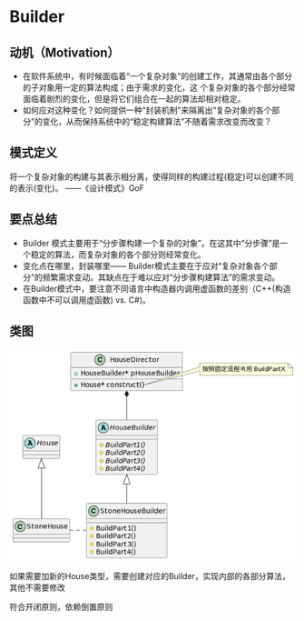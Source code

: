 # Builder

## 动机（Motivation）
+ 在软件系统中，有时候面临着“一个复杂对象”的创建工作，其通常由各个部分的子对象用一定的算法构成；由于需求的变化，这
个复杂对象的各个部分经常面临着剧烈的变化，但是将它们组合在一起的算法却相对稳定。
+ 如何应对这种变化？如何提供一种“封装机制”来隔离出“复杂对象的各个部分”的变化，从而保持系统中的“稳定构建算法”不随着需求改变而改变？


## 模式定义
将一个复杂对象的构建与其表示相分离，使得同样的构建过程(稳定)可以创建不同的表示(变化)。
——《设计模式》GoF


## 要点总结
+ Builder 模式主要用于“分步骤构建一个复杂的对象”。在这其中“分步骤”是一个稳定的算法，而复杂对象的各个部分则经常变化。
+ 变化点在哪里，封装哪里—— Builder模式主要在于应对“复杂对象各个部分”的频繁需求变动。其缺点在于难以应对“分步骤构建算法”的需求变动。
+ 在Builder模式中，要注意不同语言中构造器内调用虚函数的差别（C++(构造函数中不可以调用虚函数) vs. C#)。

## 类图

![](../fig/Builder.png)

如果需要加新的House类型，需要创建对应的Builder，实现内部的各部分算法，其他不需要修改

符合开闭原则，依赖倒置原则